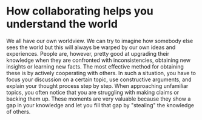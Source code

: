 # How collaborating helps you understand the world

We all have our own worldview. We can try to imagine how somebody else sees the world but this will always be warped by our own ideas and experiences. People are, however, pretty good at upgrading their knowledge when they are confronted with inconsistencies, obtaining new insights or learning new facts. The most effective method for obtaining these is by actively cooperating with others. In such a situation, you have to focus your discussion on a certain topic, use constructive arguments, and explain your thought process step by step. When approaching unfamiliar topics, you often notice that you are struggling with making claims or backing them up. These moments are very valuable because they show a gap in your knowledge and let you fill that gap by "stealing" the knowledge of others.
